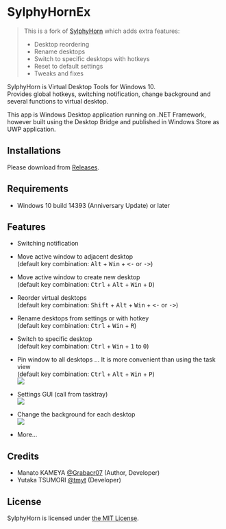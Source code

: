 # SylphyHornEx

> This is a fork of [SylphyHorn](https://github.com/Grabacr07/SylphyHorn) which adds extra features:
> * Desktop reordering
> * Rename desktops
> * Switch to specific desktops with hotkeys
> * Reset to default settings
> * Tweaks and fixes

SylphyHorn is Virtual Desktop Tools for Windows 10.  
Provides global hotkeys, switching notification, change background and several functions to virtual desktop.

This app is Windows Desktop application running on .NET Framework, however built using the Desktop Bridge and published in Windows Store as UWP application.


## Installations

Please download from [Releases](https://github.com/ViRb3/SylphyHornEx/releases).


## Requirements

* Windows 10 build 14393 (Anniversary Update) or later


## Features

* Switching notification
<!-- ![](https://cloud.githubusercontent.com/assets/1779073/19052151/a6be54ac-89f0-11e6-8936-9bcc2aafc1d5.gif) -->

* Move active window to adjacent desktop  
(default key combination: <kbd>Alt</kbd> + <kbd>Win</kbd> + <kbd><-</kbd> or <kbd>-></kbd>)
<!-- ![](https://cloud.githubusercontent.com/assets/1779073/19051476/22e49daa-89ee-11e6-8fe2-9734f2714871.gif) -->

* Move active window to create new desktop  
(default key combination: <kbd>Ctrl</kbd> + <kbd>Alt</kbd> + <kbd>Win</kbd> + <kbd>D</kbd>)

* Reorder virtual desktops  
(default key combination: <kbd>Shift</kbd> + <kbd>Alt</kbd> + <kbd>Win</kbd> + <kbd><-</kbd> or <kbd>-></kbd>)

* Rename desktops from settings or with hotkey  
(default key combination: <kbd>Ctrl</kbd> + <kbd>Win</kbd> + <kbd>R</kbd>)

* Switch to specific desktop  
(default key combination: <kbd>Ctrl</kbd> + <kbd>Win</kbd> + <kbd>1</kbd> to <kbd>0</kbd>)

* Pin window to all desktops ... It is more convenient than using the task view  
(default key combination: <kbd>Ctrl</kbd> + <kbd>Alt</kbd> + <kbd>Win</kbd> + <kbd>P</kbd>)  
![](https://user-images.githubusercontent.com/1779073/40626965-e400321e-62f6-11e8-8947-b2ded3ed8c77.gif)

* Settings GUI (call from tasktray)  
![](https://user-images.githubusercontent.com/1779073/40626983-01d4467c-62f7-11e8-8d2f-b9655fa666a5.png)

* Change the background for each desktop  
![](https://user-images.githubusercontent.com/1779073/40626992-14589938-62f7-11e8-9568-fd956d499500.png)

* More...

## Credits

* Manato KAMEYA [@Grabacr07](https://twitter.com/Grabacr07) (Author, Developer)
* Yutaka TSUMORI [@tmyt](https://twitter.com/tmyt) (Developer)


## License

SylphyHorn is licensed under [the MIT License](LICENSE.txt).
